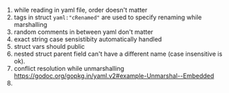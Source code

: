 1. while reading in yaml file, order doesn't matter
2. tags in struct `yaml:"cRenamed"` are used to specify renaming while marshalling
3. random comments in between yaml don't matter
4. exact string case sensistibity automatically handled
5. struct vars should public
6. nested struct parent field can't have a different name (case insensitive is ok).
7. conflict resolution while unmarshalling https://godoc.org/gopkg.in/yaml.v2#example-Unmarshal--Embedded
8. 